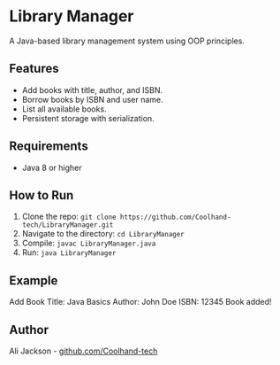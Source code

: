 # Library Manager
A Java-based library management system using OOP principles.

## Features
- Add books with title, author, and ISBN.
- Borrow books by ISBN and user name.
- List all available books.
- Persistent storage with serialization.

## Requirements
- Java 8 or higher

## How to Run
1. Clone the repo: `git clone https://github.com/Coolhand-tech/LibraryManager.git`
2. Navigate to the directory: `cd LibraryManager`
3. Compile: `javac LibraryManager.java`
4. Run: `java LibraryManager`

## Example

Add Book Title: Java Basics Author: John Doe ISBN: 12345 Book added!


## Author
Ali Jackson - [github.com/Coolhand-tech](https://github.com/Coolhand-tech)
